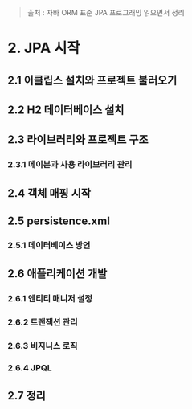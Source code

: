 > 출처 : 자바 ORM 표준 JPA 프로그래밍 읽으면서 정리  

# 2. JPA 시작
## 2.1 이클립스 설치와 프로젝트 불러오기

## 2.2 H2 데이터베이스 설치

## 2.3 라이브러리와 프로젝트 구조
### 2.3.1 메이븐과 사용 라이브러리 관리

## 2.4 객체 매핑 시작
## 2.5 persistence.xml
### 2.5.1 데이터베이스 방언

## 2.6 애플리케이션 개발
### 2.6.1 엔티티 매니저 설정
### 2.6.2 트랜잭션 관리
### 2.6.3 비지니스 로직
### 2.6.4 JPQL

## 2.7 정리